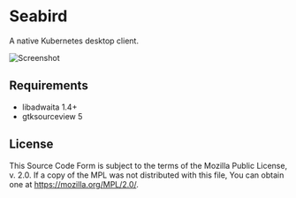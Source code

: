 # Seabird

A native Kubernetes desktop client.

![Screenshot](https://getseabird.github.io/images/screenshot.png)

## Requirements

- libadwaita 1.4+
- gtksourceview 5

## License

This Source Code Form is subject to the terms of the Mozilla Public
License, v. 2.0. If a copy of the MPL was not distributed with this
file, You can obtain one at https://mozilla.org/MPL/2.0/.
